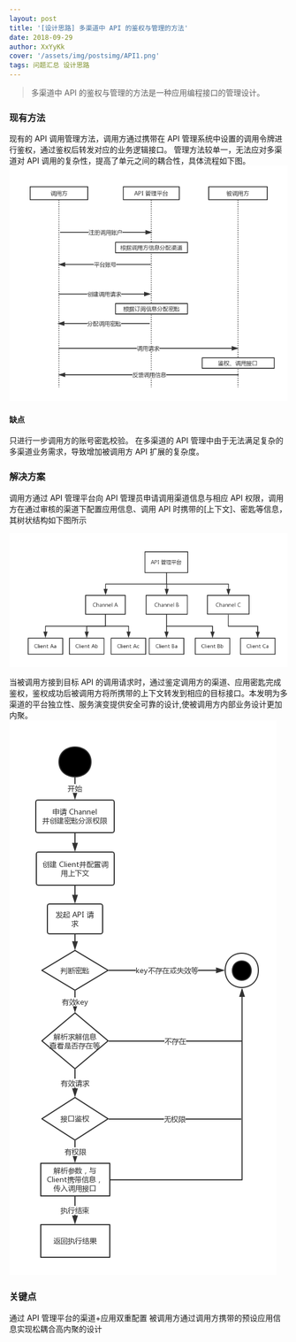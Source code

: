 ```yaml
---
layout: post
title: '[设计思路] 多渠道中 API 的鉴权与管理的方法'
date: 2018-09-29
author: XxYyKk
cover: '/assets/img/postsimg/API1.png'
tags: 问题汇总 设计思路
---
```


> 多渠道中 API 的鉴权与管理的方法是一种应用编程接口的管理设计。

### 现有方法
现有的 API 调用管理方法，调用方通过携带在 API 管理系统中设置的调用令牌进行鉴权，通过鉴权后转发对应的业务逻辑接口。
管理方法较单一，无法应对多渠道对 API 调用的复杂性，提高了单元之间的耦合性，具体流程如下图。
![简单流程](/assets/img/postsimg/API1.png)

#### 缺点
只进行一步调用方的账号密匙校验。
在多渠道的 API 管理中由于无法满足复杂的多渠道业务需求，导致增加被调用方 API 扩展的复杂度。

### 解决方案
调用方通过 API 管理平台向 API 管理员申请调用渠道信息与相应 API 权限，调用方在通过审核的渠道下配置应用信息、调用 API 时携带的[上下文]、密匙等信息，其树状结构如下图所示

![等级分配](/assets/img/postsimg/API2.png)

当被调用方接到目标 API 的调用请求时，通过鉴定调用方的渠道、应用密匙完成鉴权，鉴权成功后被调用方将所携带的上下文转发到相应的目标接口。本发明为多渠道的平台独立性、服务演变提供安全可靠的设计,使被调用方内部业务设计更加内聚。
![优化方案](/assets/img/postsimg/API3.png)

### 关键点
通过 API 管理平台的渠道+应用双重配置
被调用方通过调用方携带的预设应用信息实现松耦合高内聚的设计



